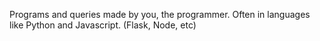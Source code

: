 Programs and queries made by you, the programmer. Often in languages like Python and Javascript. (Flask, Node, etc)